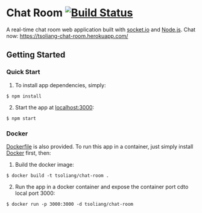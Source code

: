 # Chat Room [![Build Status](https://travis-ci.org/tsoliangwu0130/chat-room.svg?branch=master)](https://travis-ci.org/tsoliangwu0130/chat-room)

A real-time chat room web application built with [socket.io](https://socket.io/) and [Node.js](https://nodejs.org/en/). Chat now: https://tsoliang-chat-room.herokuapp.com/

## Getting Started

### Quick Start

1. To install app dependencies, simply:

```
$ npm install
```

2. Start the app at [localhost:3000](http://localhost:3000):

```
$ npm start
```

### Docker

[Dockerfile](Dockerfile) is also provided. To run this app in a container, just simply install [Docker](https://www.docker.com/) first, then:

1. Build the docker image:

```
$ docker build -t tsoliang/chat-room .
```

2. Run the app in a docker container and expose the container port cdto local port 3000:

```
$ docker run -p 3000:3000 -d tsoliang/chat-room
```

